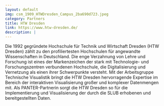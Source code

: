 ```yaml
---
layout: default
img: csm_1909_HTWDresden_Campus_2ba690d723.jpeg
category: Partners
title: HTW Dresden
link: https://www.htw-dresden.de/
description: |
---
```

Die 1992 gegründete Hochschule für Technik und Wirtschaft Dresden (HTW Dresden) zählt zu den profiliertesten Hochschulen für angewandte Wissenschaften in Deutschland. Die enge Verzahnung von Lehre und Forschung ist eines der Markenzeichen der stark mit Technologie- und Forschungszentren verbundenen Hochschule, die Digitalisierung und Vernetzung als einen ihrer Schwerpunkte versteht. Mit der Arbeitsgruppe Technische Visualistik bringt die HTW Dresden hervorragende Expertise im Bereich der interaktiven Visualisierung großer und komplexer Datenmengen mit. Als PANTER-Partnerin sorgt die HTW Dresden so für die Implementierung und Visualisierung der durch die SLUB erhobenen und bereitgestellten Daten.
